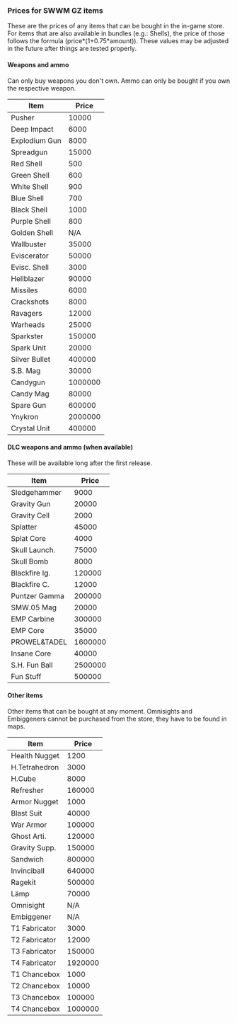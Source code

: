 ### Prices for SWWM GZ items

These are the prices of any items that can be bought in the in-game store.
For items that are also available in bundles (e.g.: Shells), the price of
those follows the formula (price*(1+0.75*amount)).
These values may be adjusted in the future after things are tested properly.

#### Weapons and ammo

Can only buy weapons you don't own. Ammo can only be bought if you own the
respective weapon.

  Item          | Price
  ------------- | -----
  Pusher	| 10000
  Deep Impact	| 6000
  Explodium Gun	| 8000
  Spreadgun	| 15000
   Red Shell	| 500
   Green Shell	| 600
   White Shell	| 900
   Blue Shell	| 700
   Black Shell	| 1000
   Purple Shell	| 800
   Golden Shell | N/A
  Wallbuster	| 35000
  Eviscerator	| 50000
   Evisc. Shell	| 3000
  Hellblazer	| 90000
   Missiles	| 6000
   Crackshots	| 8000
   Ravagers	| 12000
   Warheads	| 25000
  Sparkster	| 150000
   Spark Unit	| 20000
  Silver Bullet	| 400000
   S.B. Mag	| 30000
  Candygun	| 1000000
   Candy Mag	| 80000
   Spare Gun	| 600000
  Ynykron	| 2000000
   Crystal Unit	| 400000

#### DLC weapons and ammo (when available)

These will be available long after the first release.

  Item          | Price
  ------------- | -----
  Sledgehammer	| 9000
  Gravity Gun	| 20000
   Gravity Cell	| 2000
  Splatter	| 45000
   Splat Core	| 4000
  Skull Launch.	| 75000
   Skull Bomb	| 8000
  Blackfire Ig.	| 120000
   Blackfire C.	| 12000
  Puntzer Gamma	| 200000
   SMW.05 Mag	| 20000
  EMP Carbine	| 300000
   EMP Core	| 35000
  PROWEL&TADEL	| 1600000
   Insane Core	| 40000
  S.H. Fun Ball	| 2500000
   Fun Stuff	| 500000

#### Other items

Other items that can be bought at any moment. Omnisights and Embiggeners cannot
be purchased from the store, they have to be found in maps.

  Item          | Price
  ------------- | -----
  Health Nugget	| 1200
  H.Tetrahedron	| 3000
  H.Cube	| 8000
  Refresher	| 160000
  Armor Nugget	| 1000
  Blast Suit	| 40000
  War Armor	| 100000
  Ghost Arti.	| 120000
  Gravity Supp.	| 150000
  Sandwich	| 800000
  Invinciball	| 640000
  Ragekit	| 500000
  Lämp		| 70000
  Omnisight	| N/A
  Embiggener	| N/A
  T1 Fabricator	| 3000
  T2 Fabricator	| 12000
  T3 Fabricator	| 150000
  T4 Fabricator	| 1920000
  T1 Chancebox	| 1000
  T2 Chancebox	| 10000
  T3 Chancebox	| 100000
  T4 Chancebox	| 1000000
